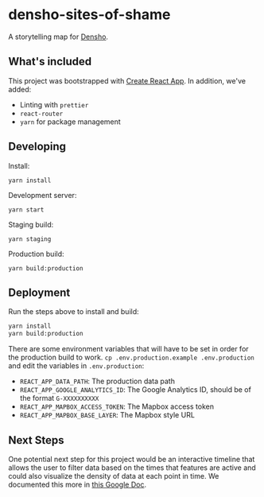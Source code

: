# densho-sites-of-shame

A storytelling map for [Densho](https://densho.org/).

## What's included

This project was bootstrapped with [Create React App](https://github.com/facebook/create-react-app). In addition, we've added:

 * Linting with `prettier`
 * `react-router`
 * `yarn` for package management


## Developing


Install:

```
yarn install
```

Development server:

```
yarn start
```

Staging build:

```
yarn staging
```

Production build:

```
yarn build:production
```

## Deployment

Run the steps above to install and build:

```bash
yarn install
yarn build:production
```

There are some environment variables that will have to be set in order for the production build to work. `cp .env.production.example .env.production` and edit the variables in `.env.production`:
 * `REACT_APP_DATA_PATH`: The production data path
 * `REACT_APP_GOOGLE_ANALYTICS_ID`: The Google Analytics ID, should be of the format `G-XXXXXXXXXX`
 * `REACT_APP_MAPBOX_ACCESS_TOKEN`: The Mapbox access token
 * `REACT_APP_MAPBOX_BASE_LAYER`: The Mapbox style URL

## Next Steps

One potential next step for this project would be an interactive timeline that allows the user to filter data based on the times that features are active and could also visualize the density of data at each point in time. We documented this more in [this Google Doc](https://docs.google.com/document/d/1ZpFKzQbPtk5AFDtu4opYZ_Jw9hHnbm0-OS3LCAUb1dg/edit#).
